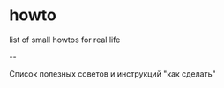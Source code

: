 # howto

list of small howtos for real life

--

Список полезных советов и инструкций "как сделать"
